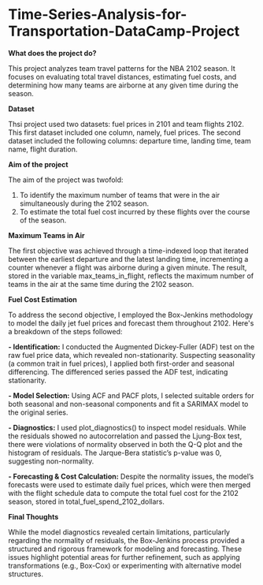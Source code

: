 # Time-Series-Analysis-for-Transportation-DataCamp-Project

**What does the project do?**

This project analyzes team travel patterns for the NBA 2102 season. It focuses on evaluating total travel distances, estimating fuel costs, and determining how many teams are airborne at any given time during the season.

**Dataset**

Thsi project used two datasets: fuel prices in 2101 and team flights 2102. This first dataset included one column, namely, fuel prices. The second dataset included the following columns: departure time, landing time, team name, flight duration. 

**Aim of the project**

The aim of the project was twofold:

1. To identify the maximum number of teams that were in the air simultaneously during the 2102 season.
2. To estimate the total fuel cost incurred by these flights over the course of the season.

**Maximum Teams in Air**

The first objective was achieved through a time-indexed loop that iterated between the earliest departure and the latest landing time, incrementing a counter whenever a flight was airborne during a given minute. The result, stored in the variable max_teams_in_flight, reflects the maximum number of teams in the air at the same time during the 2102 season.

**Fuel Cost Estimation**

To address the second objective, I employed the Box-Jenkins methodology to model the daily jet fuel prices and forecast them throughout 2102. Here's a breakdown of the steps followed:

**- Identification:**
  I conducted the Augmented Dickey-Fuller (ADF) test on the raw fuel price data, which revealed non-stationarity. Suspecting seasonality (a common trait in fuel prices), I applied both first-order and seasonal      differencing. The differenced series passed the ADF test, indicating stationarity.

**- Model Selection:**
  Using ACF and PACF plots, I selected suitable orders for both seasonal and non-seasonal components and fit a SARIMAX model to the original series.

**- Diagnostics:**
  I used plot_diagnostics() to inspect model residuals. While the residuals showed no autocorrelation and passed the Ljung-Box test, there were violations of normality observed in both the Q-Q plot and the          histogram of residuals. The Jarque-Bera statistic’s p-value was 0, suggesting non-normality.

**- Forecasting & Cost Calculation:**
  Despite the normality issues, the model’s forecasts were used to estimate daily fuel prices, which were then merged with the flight schedule data to compute the total fuel cost for the 2102 season, stored in      total_fuel_spend_2102_dollars.


**Final Thoughts**

While the model diagnostics revealed certain limitations, particularly regarding the normality of residuals, the Box-Jenkins process provided a structured and rigorous framework for modeling and forecasting. These issues highlight potential areas for further refinement, such as applying transformations (e.g., Box-Cox) or experimenting with alternative model structures.


